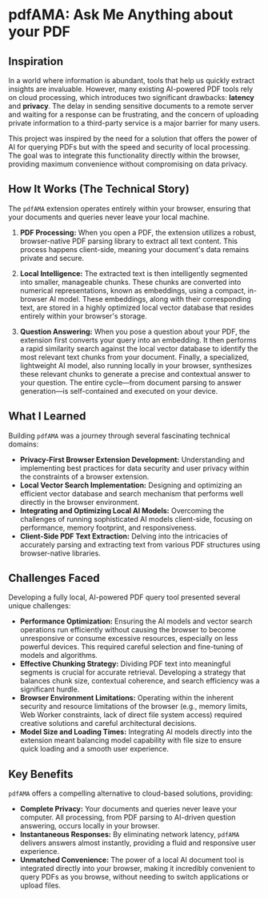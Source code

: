 # pdfAMA: Ask Me Anything about your PDF

## Inspiration

In a world where information is abundant, tools that help us quickly extract insights are invaluable. However, many existing AI-powered PDF tools rely on cloud processing, which introduces two significant drawbacks: **latency** and **privacy**. The delay in sending sensitive documents to a remote server and waiting for a response can be frustrating, and the concern of uploading private information to a third-party service is a major barrier for many users.

This project was inspired by the need for a solution that offers the power of AI for querying PDFs but with the speed and security of local processing. The goal was to integrate this functionality directly within the browser, providing maximum convenience without compromising on data privacy.

## How It Works (The Technical Story)

The `pdfAMA` extension operates entirely within your browser, ensuring that your documents and queries never leave your local machine.

1.  **PDF Processing:** When you open a PDF, the extension utilizes a robust, browser-native PDF parsing library to extract all text content. This process happens client-side, meaning your document's data remains private and secure.

2.  **Local Intelligence:** The extracted text is then intelligently segmented into smaller, manageable chunks. These chunks are converted into numerical representations, known as embeddings, using a compact, in-browser AI model. These embeddings, along with their corresponding text, are stored in a highly optimized local vector database that resides entirely within your browser's storage.

3.  **Question Answering:** When you pose a question about your PDF, the extension first converts your query into an embedding. It then performs a rapid similarity search against the local vector database to identify the most relevant text chunks from your document. Finally, a specialized, lightweight AI model, also running locally in your browser, synthesizes these relevant chunks to generate a precise and contextual answer to your question. The entire cycle—from document parsing to answer generation—is self-contained and executed on your device.

## What I Learned

Building `pdfAMA` was a journey through several fascinating technical domains:

*   **Privacy-First Browser Extension Development:** Understanding and implementing best practices for data security and user privacy within the constraints of a browser extension.
*   **Local Vector Search Implementation:** Designing and optimizing an efficient vector database and search mechanism that performs well directly in the browser environment.
*   **Integrating and Optimizing Local AI Models:** Overcoming the challenges of running sophisticated AI models client-side, focusing on performance, memory footprint, and responsiveness.
*   **Client-Side PDF Text Extraction:** Delving into the intricacies of accurately parsing and extracting text from various PDF structures using browser-native libraries.

## Challenges Faced

Developing a fully local, AI-powered PDF query tool presented several unique challenges:

*   **Performance Optimization:** Ensuring the AI models and vector search operations run efficiently without causing the browser to become unresponsive or consume excessive resources, especially on less powerful devices. This required careful selection and fine-tuning of models and algorithms.
*   **Effective Chunking Strategy:** Dividing PDF text into meaningful segments is crucial for accurate retrieval. Developing a strategy that balances chunk size, contextual coherence, and search efficiency was a significant hurdle.
*   **Browser Environment Limitations:** Operating within the inherent security and resource limitations of the browser (e.g., memory limits, Web Worker constraints, lack of direct file system access) required creative solutions and careful architectural decisions.
*   **Model Size and Loading Times:** Integrating AI models directly into the extension meant balancing model capability with file size to ensure quick loading and a smooth user experience.

## Key Benefits

`pdfAMA` offers a compelling alternative to cloud-based solutions, providing:

*   **Complete Privacy:** Your documents and queries never leave your computer. All processing, from PDF parsing to AI-driven question answering, occurs locally in your browser.
*   **Instantaneous Responses:** By eliminating network latency, `pdfAMA` delivers answers almost instantly, providing a fluid and responsive user experience.
*   **Unmatched Convenience:** The power of a local AI document tool is integrated directly into your browser, making it incredibly convenient to query PDFs as you browse, without needing to switch applications or upload files.
